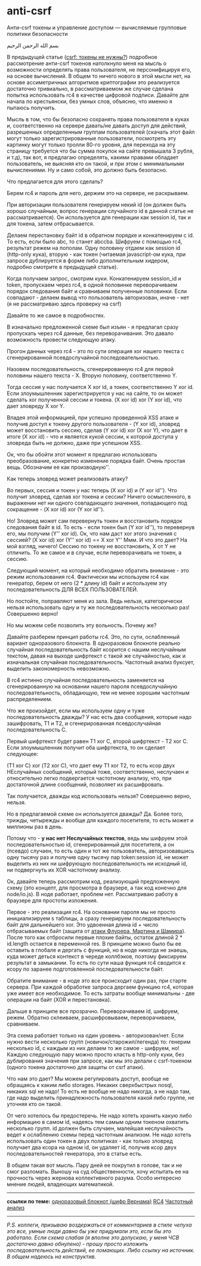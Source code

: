 # anti-csrf
Анти-csrf токены и управление доступом — вычисляемые групповые политики безопасности

بسم الله الرحمن الرحيم

В предыдущей статье (<a href="http://habrahabr.ru/post/257601/">csrf: токены не нужны?</a>) подробное рассмотрение анти-csrf токенов натолкнуло меня на мысль о возможности определять права пользователя, не персонифицируя его, на основе вычислений. В общем то ничего нового в этой мысли нет, на основе ассиметричных алгоритмов криптографии это реализуется достаточно тривиально, в рассматриваемом же случае сделана попытка использовать rc4 в качестве цифровой подписи.
<habracut>
Давайте для начала по крестьянски, без умных слов, объясню, что именно я пытаюсь получить.

Мысль в том, что бы безопасно сохранять права пользователя в куках и, соответственно на сервере давать/не давать доступ для действий, разрешенных определенным группам пользователей (скачать этот файл могут только зарегистрированные пользователи, посмотреть эту картинку могут только тролли 80-го уровня, для перехода на эту страницу требуется что бы сумма покупок на сайте превышала 3 рубля, и т.д), так вот, я предлагаю определять, какими правами обладает пользователь, не выясняя кто он такой, и при этом с минимальными вычислениями. Ну и само собой, это должно быть безопасно.

Что предлагается для этого сделать?

Берем rc4 и пароль для него, держим это на сервере, не раскрываем.

При авторизации пользователя генерируем некий id (он должен быть хорошо случайным, вопрос генерации случайного id в данной статье не рассматривается). Он используется для генерации как session id, так и для токена, затем отбрасывается.

Делаем перестановку байт id в обратном порядке и конкатенируем с id. То есть, если было abc, то станет abccba.
Шифруем с помощью rc4, результат режем на пополам. Одну половину отдаем как session id (http-only кука), вторую - как токен (читаемая javascript-ом кука, при запросе дублируется в форме либо дополнительным хидером, подробно смотрите в предыдущей статье).

Когда получаем запрос, смотрим куки. Конкатенируем session_id и token, пропускаем через rc4, в одной половинке переворачиваем порядок следования байт и сравниваем полученные половинки. Если совпадают - делаем вывод что пользователь авторизован, иначе - нет (я не рассматриваю здесь проверку на csrf)

Давайте то же самое в подробностях. 

В изначально предложенной схеме был изъян - я предлагал сразу пропускать через rc4 данные, без переворачивания. Это давало возможность провести следующую атаку.

Прогон данных через rc4 - это по сути операция xor нашего текста с сгенерированной псевдослучайной последовательностью.

Назовем последовательность, сгенерированную rc4 для первой половины нашего текста - X. Вторую половину, соответственно Y.

Тогда сессия у нас получается X xor id, а токен, соответственно Y xor id.
Если злоумышленник зарегистрируется у нас на сайте, то он может сделать xor полученной сессии и токена. (X xor id) xor (Y xor id), что дает зловреду X xor Y. 

Владея этой информацией, при успешно проведенной XSS атаке и получив доступ к токену другого пользователя - (Y xor id), зловред может восстановить сессию, сделав (Y xor id) xor (X xor Y), что дает в итоге (X xor id)  - что и является кукой сессии, к которой доступа у зловреда быть не должно, даже при успешном XSS.

Ок, что бы обойти этот момент я предлагаю использовать преобразование, конкретно изменение порядка байт. Очень простая вещь. Обозначим ее как производную''.

Как теперь зловред может реализовать атаку?

Во первых, сессия и токен у нас теперь (X xor id) и (Y xor id'').
Что получит зловред, сделав xor токена и сессии? Ничего осмысленного, в выражении нет ни одного совпадающего значения, попадающего под сокращение - (X xor id) xor (Y xor id'').

Но! Зловред может сам перевернуть токен и восстановить порядок следования байт в id. То есть - если токен был (Y xor id''), то перевернув его, мы получим (Y'' xor id). Ок, что нам даст xor этого значения с сессией?
(X xor id) xor (Y'' xor id) == X xor Y''
Ммм. И что это дает? На мой взгляд, ничего! Сессию по токену не восстановить, X от Y не отличить. То же самое и в случае, если переворачивать не токен, а сессию.

Следующий момент, на который необходимо обратить внимание - это режим использования rc4. Фактически мы используем rc4 как генератор, берем от него (2 * длину id) байт и используем эту последовательность ДЛЯ ВСЕХ ПОЛЬЗОВАТЕЛЕЙ.

Но постойте, поправляют меня из зала. Ведь нельзя, категорически нельзя использовать одну и ту же последовательность несколько раз! Совершенно верно!

Но мы можем себе позволить эту вольность. Почему же?

Давайте разберем принцип работы rc4. Это, по сути, ослабленный вариант одноразового блокнота. В одноразовом блокноте реально случайная последовательность байт ксорится с нашим неслучайным текстом, давая на выходе шифртекст с такой же случайностью, как и изначальная случайная последовательность. Частотный анализ буксует, выделить закономерность невозможно.

В rc4 истинно случайная последовательность заменяется на сгенерированную на основании нашего пароля псевдослучайную последовательность, обладающую, тем не менее хорошим частотным распределением.

Что же произойдет,  если мы используем одну и туже последовательность дважды?
У нас есть два сообщения, которые надо зашифровать, Т1 и Т2, и сгенерированная псевдослучайная последовательность С.

Первый шифртекст будет равен Т1 xor C, второй шифртекст - Т2 xor C.
Если злоумышленник получит оба шифртекста, то он сделает следующее:

(Т1 xor C) xor (Т2 xor C), что дает ему Т1 xor Т2, то есть ксор двух НЕслучайных сообщений, который тоже, соответственно, неслучаен и относительно легко подвергается частотному анализу, что, при достаточной длине сообщений, позволяет их расшифровать.

Так получается, дважды код использовать нельзя? Совершенно верно, нельзя.

Но в предлагаемой схеме он используется дважды? Да. Более того, трижды, четырежды и вообще для каждого посетителя, то есть может и миллионы раз в день.

Потому что - <b>у нас нет Неслучайных текстов</b>, ведь мы шифруем этой последовательностью id, сгенерированный для посетителя, а он (псевдо) случаен, то есть один и тот же пользователь, авторизовавшись одну тысячу раз и получив одну тысячу пар token:session id, не может выделить из них ни шифрующую последовательность ни исходный id, ни подвергнуть их XOR частотному анализу.

Ок, давайте теперь рассмотрим  код, реализующий предложенную схему (это концепт, для просмотра в браузере, а так код конечно для node/io.js). В ноде работает, проблем нет. Рассматриваю работу в браузере для простоты изложения.
<spoiler title="портянка">
<source lang="HTML">
<!DOCTYPE html>
<html lang="ru">
<head>
<meta http-equiv="Content-Type" content="text/html; charset=utf-8">
</head>
<body>
<script>
    var cookie = {};
    var bin = function (str) {
        var map = '0123456789abcdef';
        var res = "";
        var i = 0;
        while (i < str.length) {
            res += String.fromCharCode(map.indexOf(str[i++]) * 16 + map.indexOf(str[i++]));
        };
        return res;
    };
    var hex = function (str) {
        var map = '0123456789abcdef';
        var res = "";
        for (var i = 0; i < str.length; i++) {
            res += map[Math.floor(str.charCodeAt(i) / 16)] + map[str.charCodeAt(i) % 16];
        }
        return res;
    };
    
    var id = "c2bb525124fe5bd853a01310fce9755fb2cf3f1022eaf46e7e9fabad27d6e3577a526931116899050c1bb089a7c5b8fddf70fcc5542f72bad8ad0c024835060d";

    id = bin(id);
    var key = "some ascii password";

    //количество символов, отбрасываемых для усиления стойкости
    var offset = 1024;
    //можно больше, это выполняется разово при старте сервера и не влияет на производительность

    var i, j, x;
    var s = [];
    var res = "";
    //init s
    for(i = 0; i < 256; s[i] = i++);
   
    i = 0;
    j = 0;
    offset += 2 * id.length;
    while(offset > 0){
        offset--;
        ++i; i %= 256;
        j = (j + s[i]) % 256;
       x = s[i]; s[i] = s[j]; s[j] = x;
       res += String.fromCharCode(s[(s[i] + s[j]) % 256]);
    }
     //отбрасываем первых n байт шифртекста для усиления кода)
    res = res.substr(offset);
    alert(res);

    var rc4 = function (cstr) {

        return function (str) {
            var res = '';
            for (var i = 0; i < str.length; i++) {

                res += String.fromCharCode(str.charCodeAt(i) ^ cstr.charCodeAt(i));
                //да! всего один xor на байт - минимальный оверхед!
            }
            return res;
        };
    }(res);

    //здесь переворачиваем полученный id
    var c = id.length;
    while (c--) id += id[c]; //собственно все.

    alert("зеркало: " + id);
    //получаем шифртекст
    var cipher = hex(rc4(id));
    alert("cipher: " + cipher);

    var token = cipher.substr(0, cipher.length/2);
    cookie.id = cipher.substr(cipher.length/2);
    alert("result:" + token + "\n" + cookie.id);
    //выставляем куки
    //---------------------   
    //получили куки
    //а вот так проверяем:
    alert("bin:" + bin(token + cookie.id));
    var cipher = rc4(bin(token + cookie.id));
    token = cipher.substr(0, cipher.length/2); //его еще надо перевернуть
    cookie.id = cipher.substr(cipher.length/2);
    var tmp = "";
    var c = token.length;
    while (c--) tmp += token[c];
    token = tmp;

    if (token !== cookie.id) {
        alert("все плохо");
    } else {
        alert("все хорошо");
    }
</script>
</body>
</html>
</source>
</spoiler>
Первое - это реализация rc4. На основании пароля мы не просто инициализируем s таблицы, а сразу генерируем последовательность байт для дальнейшего xor. Это удвоенная длина id + число отбрасываемых байт (защита от <a href="https://ru.m.wikipedia.org/wiki/RC4#.D0.90.D1.82.D0.B0.D0.BA.D0.B0_.D0.A4.D0.BB.D1.83.D1.80.D0.B5.D1.80.D0.B0.2C_.D0.9C.D0.B0.D0.BD.D1.82.D0.B8.D0.BD.D0.B0_.D0.B8_.D0.A8.D0.B0.D0.BC.D0.B8.D1.80.D0.B0_.28.D0.A4.D0.9C.D0.A8.29">атаки Флурера, Мартина и Шамира</a>). После того как отбросили первые плохие байты, остаток длиной 2 * id.length остается в переменной res. В принципе можно было бы ее оставить в глобале и дергать с функций, но в ноде никогда не знаешь, куда может деться контекст в череде коллбэков, поэтому фиксируем результат в замыкании. То есть по сути наша функция rc4 сводится к ксору по заранее подготовленной последовательности байт. 

Обратите внимание - в ноде это все происходит один раз, при старте сервера. При каждой обработке запроса дергаем функцию rc4, которая уже имеет все необходимое. То есть затраты вообще минимальны - две операции на байт (XOR и перестановка).

Дальше в принципе все прозрачно. Переворачиваем id, шифруем, режем. Обратно склеиваем, расшифровываем, переворачиваем, сравниваем.

Эта схема работает только на один уровень - авторизован/нет. Если нужно вести несколько групп (новичок/старожил/легенда) то: генерим несколько id, с каждым из них делаем то же самое - шифруем, но! Каждую следующую пару можно просто класть в http-only куки, без дублирования значения при  запросе, как мы это делали с csrf-токеном (одного токена достаточно для защиты от csrf атаки).

Что нам это дает? Мы можем регулировать доступ, вообще не обращаясь к каким либо storages. Никаких сверхбыстрых nosql, никаких sql не надо! То есть не вообще не надо никогда, а не надо там, где надо выделить принадлежность пользователя какой либо группе, не уточняя кто он такой.

От чего хотелось бы предостеречь. 
Не надо хотеть хранить какую либо информацию в самом id, надеясь тем самым одним токеном охватить несколько групп. id должен быть случаен, малейшая неслучайность ведет к ослаблению схемы перед частотным анализом. 
Не надо хотеть использовать один токен в двух политиках - как только зловред получает два ксора на одном id, он удаляет id, получив ксор двух последовательностей генератора, это в статье есть.

В общем такая вот мысль. Пару дней ее покрутил в голове, так и не смог разломать. Выношу на суд общественности, хочу испытать ее на прочность через жернова коллективного разума. Особо интересно мнение людей, владеющих математикой.
<hr><b>ссылки по теме:</b>
<a href="https://ru.wikipedia.org/wiki/%D0%A8%D0%B8%D1%84%D1%80_%D0%92%D0%B5%D1%80%D0%BD%D0%B0%D0%BC%D0%B0">одноразовый блокнот (шифр Вернама)</a>
<a href="https://ru.wikipedia.org/wiki/RC4">RC4</a>
<a href="https://ru.wikipedia.org/wiki/%D0%A7%D0%B0%D1%81%D1%82%D0%BE%D1%82%D0%BD%D1%8B%D0%B9_%D0%B0%D0%BD%D0%B0%D0%BB%D0%B8%D0%B7">Частотный анализ</a>
<hr>
<i>P.S. коллеги, призываю воздержаться от комментариев в стиле чепуха это все, умные люди давно бы уже придумали это, если бы это работало. Если схема слабая (я вполне это допускаю, у меня ЧСВ достаточно давно обнулено) - прошу просто изложить последовательность действий, ее ломающих. Либо ссылку на источник. В общем надеюсь на конструктив.</i>
